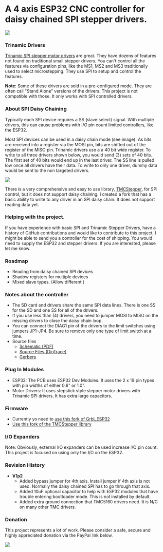 

# A 4 axis ESP32 CNC controller for daisy chained SPI stepper drivers.

![](https://github.com/bdring/4_Axis_SPI_CNC/blob/master/docs/images/20190731_165601.jpg)

### Trinamic Drivers

[Trinamic SPI stepper motor drivers](https://www.trinamic.com/products/integrated-circuits/) are great. They have dozens of features not found on traditional small stepper drivers. You can't control all the features via configuration pins, like the MS1, MS2 and MS3 traditionally used to select microstepping. They use SPI to setup and control the features. 

**Note:** Some of these drivers are sold in a pre-configured mode. They are often call "Stand Alone" versions of the drivers. This project is not compatible with those. It only works with SPI controlled drivers.

### About SPI Daisy Chaining

Typically each SPI device requires a SS (slave select) signal. With multiple drivers, this can cause problems with I/O pin count limited controllers, like the ESP32.

Most SPI devices can be used in a daisy chain mode (see image). As bits are received into a register via the MOSI pin,  bits are shifted out of the register of the MISO pin. Trinamic drivers use a a 40 bit wide register. To write to all three drivers shown below, you would send (3) sets of 40 bits. The first set of 40 bits would end up in the last driver. The SS line is pulled low once all drivers have their data. To write to only one driver, dummy data would be sent to the non targeted drivers. 

![](https://upload.wikimedia.org/wikipedia/commons/thumb/9/97/SPI_three_slaves_daisy_chained.svg/700px-SPI_three_slaves_daisy_chained.svg.png)

There is a very comprehensive and easy to use library, [TMCStepper](https://github.com/teemuatlut/TMCStepper), for SPI control, but it does not support daisy chaining. I created a fork that has a basic ability to write to any driver in an SPI daisy chain. It does not support reading data yet.

### Helping with the project.

 If you have experience with basic SPI and Trinamic Stepper Drivers, have a history of GitHub contributions  and would like to contribute to this project, I might be able to send you a controller for the cost of shipping. You would need to supply the ESP32 and stepper drivers. If you are interested, please let me know.

### Roadmap

- Reading from daisy chained SPI devices
- Shadow registers for multiple devices
- Mixed slave types. (Allow different )

### Notes about the controller

- The SD card and drivers share the same SPI data lines. There is one SS for the SD and one SS for all of the drivers. 
- If you use less than (4) drivers, you need to jumper MOSI to MISO on the missing drivers to close the daisy chain loop.
- You can connect the DIAG1 pin of the drivers to the limit switches using jumpers JP1-JP4. Be sure to remove only one type of limit switch at a time.
- Source files
  - [Schematic (PDF)](https://github.com/bdring/4_Axis_SPI_CNC/blob/master/docs/SPI_4Axis_V1_Schm.pdf)
  - [Source Files (DipTrace)](https://github.com/bdring/4_Axis_SPI_CNC/tree/master/source/DipTrace)
  - [Gerbers](https://github.com/bdring/4_Axis_SPI_CNC/tree/master/source/Gerber)
  
### Plug In Modules

 - ESP32: The PCB uses ESP32 Dev Modules. It uses the 2 x 19 pin types with pin widths of either 0.9" or 1.0". 
 - Motor Drivers: It uses stepstick style stepper motor drivers with Trinamic SPI drivers. It has extra large capacitors.

### Firmware

- Currently yo need to [use this fork of Grbl_ESP32](https://github.com/bdring/Grbl_Esp32/tree/TMCStepper)
- [Use this fork of the TMCStepper library](https://github.com/bdring/TMCStepper) 



### I/O Expanders

Note: Obviously, external I/O expanders can be used increase I/O pin count. This project is focused on using only the I/O on the ESP32.

### Revision History

- **V1p2**
  - Added bypass jumper for 4th axis. Install jumper if 4th axis is not used. Normally the daisy chained SPI has to go through that axis.
  - Added 10uF optional capacitor to help with ESP32 modules that have trouble entering bootloader mode. This is not installed by default.
  - Added extra ground connection that TMC5160 drivers need. It is N/C on many other TMC drivers.

### Donation

This project represents a lot of work. Please consider a safe, secure and highly appreciated donation via the PayPal link below.

[![](https://www.paypalobjects.com/en_US/i/btn/btn_donateCC_LG.gif)](https://www.paypal.com/cgi-bin/webscr?cmd=_s-xclick&hosted_button_id=TKNJ9Z775VXB2)
